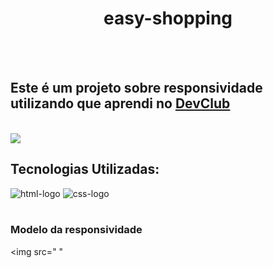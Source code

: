 <h1 align="center">
easy-shopping
</h1>
  <br>
  <br>
  <h2> Este é um projeto sobre responsividade utilizando que aprendi no <a href="https://rodolfomori.com.br/devclub">
  DevClub
  </a></h2>
  <br>
  <img src="https://github.com/gustavicen/Easy-shopping/blob/master/assets/Imagem%20Responsividade%20PC.png?raw=true"/>
  
  <h2>Tecnologias Utilizadas:</h2>
   <img src="https://img.shields.io/badge/HTML5-E34F26?style=for-the-badge&logo=html5&logoColor=white" alt="html-logo"/>
   <img src="https://img.shields.io/badge/CSS3-1572B6?style=for-the-badge&logo=css3&logoColor=white" alt="css-logo" />
   <br>
   <br>
   <h3> Modelo da responsividade </h3>
   
   <img src=" "
  
  
  
        
